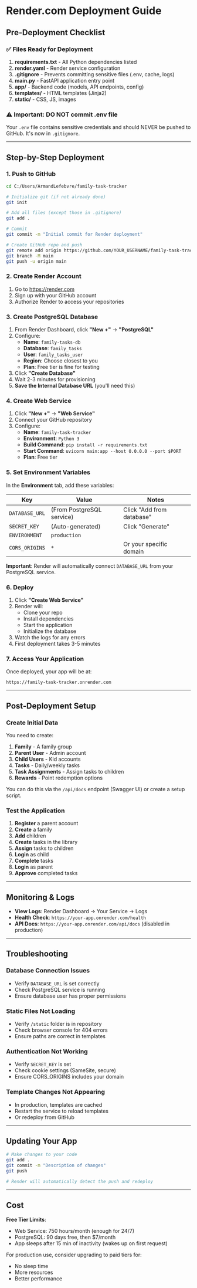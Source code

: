 # Render.com Deployment Guide

## Pre-Deployment Checklist

### ✅ Files Ready for Deployment

1. **requirements.txt** - All Python dependencies listed
2. **render.yaml** - Render service configuration
3. **.gitignore** - Prevents committing sensitive files (.env, cache, logs)
4. **main.py** - FastAPI application entry point
5. **app/** - Backend code (models, API endpoints, config)
6. **templates/** - HTML templates (Jinja2)
7. **static/** - CSS, JS, images

### ⚠️ Important: DO NOT commit .env file

Your `.env` file contains sensitive credentials and should NEVER be pushed to GitHub. It's now in `.gitignore`.

---

## Step-by-Step Deployment

### 1. Push to GitHub

```bash
cd C:/Users/ArmandLefebvre/family-task-tracker

# Initialize git (if not already done)
git init

# Add all files (except those in .gitignore)
git add .

# Commit
git commit -m "Initial commit for Render deployment"

# Create GitHub repo and push
git remote add origin https://github.com/YOUR_USERNAME/family-task-tracker.git
git branch -M main
git push -u origin main
```

### 2. Create Render Account

1. Go to https://render.com
2. Sign up with your GitHub account
3. Authorize Render to access your repositories

### 3. Create PostgreSQL Database

1. From Render Dashboard, click **"New +"** → **"PostgreSQL"**
2. Configure:
   - **Name**: `family-tasks-db`
   - **Database**: `family_tasks`
   - **User**: `family_tasks_user`
   - **Region**: Choose closest to you
   - **Plan**: Free tier is fine for testing
3. Click **"Create Database"**
4. Wait 2-3 minutes for provisioning
5. **Save the Internal Database URL** (you'll need this)

### 4. Create Web Service

1. Click **"New +"** → **"Web Service"**
2. Connect your GitHub repository
3. Configure:
   - **Name**: `family-task-tracker`
   - **Environment**: `Python 3`
   - **Build Command**: `pip install -r requirements.txt`
   - **Start Command**: `uvicorn main:app --host 0.0.0.0 --port $PORT`
   - **Plan**: Free tier

### 5. Set Environment Variables

In the **Environment** tab, add these variables:

| Key | Value | Notes |
|-----|-------|-------|
| `DATABASE_URL` | (From PostgreSQL service) | Click "Add from database" |
| `SECRET_KEY` | (Auto-generated) | Click "Generate" |
| `ENVIRONMENT` | `production` | |
| `CORS_ORIGINS` | `*` | Or your specific domain |

**Important**: Render will automatically connect `DATABASE_URL` from your PostgreSQL service.

### 6. Deploy

1. Click **"Create Web Service"**
2. Render will:
   - Clone your repo
   - Install dependencies
   - Start the application
   - Initialize the database
3. Watch the logs for any errors
4. First deployment takes 3-5 minutes

### 7. Access Your Application

Once deployed, your app will be at:
```
https://family-task-tracker.onrender.com
```

---

## Post-Deployment Setup

### Create Initial Data

You need to create:
1. **Family** - A family group
2. **Parent User** - Admin account
3. **Child Users** - Kid accounts
4. **Tasks** - Daily/weekly tasks
5. **Task Assignments** - Assign tasks to children
6. **Rewards** - Point redemption options

You can do this via the `/api/docs` endpoint (Swagger UI) or create a setup script.

### Test the Application

1. **Register** a parent account
2. **Create** a family
3. **Add** children
4. **Create** tasks in the library
5. **Assign** tasks to children
6. **Login** as child
7. **Complete** tasks
8. **Login** as parent
9. **Approve** completed tasks

---

## Monitoring & Logs

- **View Logs**: Render Dashboard → Your Service → Logs
- **Health Check**: `https://your-app.onrender.com/health`
- **API Docs**: `https://your-app.onrender.com/api/docs` (disabled in production)

---

## Troubleshooting

### Database Connection Issues
- Verify `DATABASE_URL` is set correctly
- Check PostgreSQL service is running
- Ensure database user has proper permissions

### Static Files Not Loading
- Verify `/static` folder is in repository
- Check browser console for 404 errors
- Ensure paths are correct in templates

### Authentication Not Working
- Verify `SECRET_KEY` is set
- Check cookie settings (SameSite, secure)
- Ensure CORS_ORIGINS includes your domain

### Template Changes Not Appearing
- In production, templates are cached
- Restart the service to reload templates
- Or redeploy from GitHub

---

## Updating Your App

```bash
# Make changes to your code
git add .
git commit -m "Description of changes"
git push

# Render will automatically detect the push and redeploy
```

---

## Cost

**Free Tier Limits**:
- Web Service: 750 hours/month (enough for 24/7)
- PostgreSQL: 90 days free, then $7/month
- App sleeps after 15 min of inactivity (wakes up on first request)

For production use, consider upgrading to paid tiers for:
- No sleep time
- More resources
- Better performance
